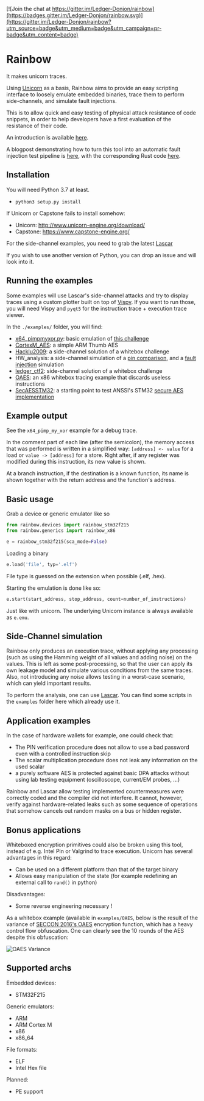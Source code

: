 [![Join the chat at https://gitter.im/Ledger-Donjon/rainbow](https://badges.gitter.im/Ledger-Donjon/rainbow.svg)](https://gitter.im/Ledger-Donjon/rainbow?utm_source=badge&utm_medium=badge&utm_campaign=pr-badge&utm_content=badge)

# Rainbow

It makes unicorn traces.

Using [Unicorn](http://www.unicorn-engine.org/) as a basis, Rainbow aims to provide an easy scripting interface to loosely emulate embedded binaries, trace them to perform side-channels, and simulate fault injections.

This is to allow quick and easy testing of physical attack resistance of code snippets, in order to help developers have a first evaluation of the resistance of their code.

An introduction is available [here](https://medium.com/ledger-on-security-and-blockchain/introducing-rainbow-donjons-side-channel-analysis-simulation-tool-2f23fa1f11b3).

A blogpost demonstrating how to turn this tool into an automatic fault injection test pipeline is [here](https://blog.ledger.com/fault-injection-simulation/), with the corresponding Rust code [here](https://github.com/Ledger-Donjon/fault_injection_checks_demo/).

## Installation

You will need Python 3.7 at least.

- `python3 setup.py install`

If Unicorn or Capstone fails to install somehow:
- Unicorn: http://www.unicorn-engine.org/download/
- Capstone: https://www.capstone-engine.org/

For the side-channel examples, you need to grab the latest [Lascar](https://github.com/Ledger-Donjon/lascar)

If you wish to use another version of Python, you can drop an issue and will look into it.

## Running the examples

Some examples will use Lascar's side-channel attacks and try to display traces using a custom plotter built on top of [Vispy](https://github.com/vispy/vispy). If you want to run those, you will need Vispy and `pyqt5` for the instruction trace + execution trace viewer.

In the `./examples/` folder, you will find:
- [x64_pimpmyxor.py](https://github.com/Ledger-Donjon/rainbow/blob/master/examples/pimp_my_xor/x64_pimpmyxor.py): basic emulation of [this challenge](https://github.com/GreHack/CTF-challs/tree/master/2018/Reverse/100%20-%20pimp_my_xor)
- [CortexM_AES](https://github.com/Ledger-Donjon/rainbow/blob/master/examples/CortexM_AES/cortexm_aes.py): a simple ARM Thumb AES
- [Hacklu2009](https://github.com/Ledger-Donjon/rainbow/blob/master/examples/hacklu2009/go.py): a side-channel solution of a whitebox challenge
- HW_analysis: a side-channel simulation of a [pin comparison](https://github.com/Ledger-Donjon/rainbow/blob/master/examples/HW_analysis/pin_compare.py), and a [fault injection](https://github.com/Ledger-Donjon/rainbow/blob/master/examples/HW_analysis/pin_fault.py) simulation
- [ledger_ctf2](https://github.com/Ledger-Donjon/rainbow/blob/master/examples/ledger_ctf2/ledger_ctf2.py): side-channel solution of a whitebox challenge
- [OAES](https://github.com/Ledger-Donjon/rainbow/blob/master/examples/OAES/OAES_x86.py): an x86 whitebox tracing example that discards useless instructions
- [SecAESSTM32](https://github.com/Ledger-Donjon/rainbow/blob/master/examples/SecAESSTM32/go.py): a starting point to test ANSSI's STM32 [secure AES implementation](https://github.com/ANSSI-FR/SecAESSTM32)

## Example output

See the `x64_pimp_my_xor` example for a debug trace.

In the comment part of each line (after the semicolon), the memory access that was performed is written in a simplified way: `[address] <- value` for a load or `value -> [address]` for a store. Right after, if any register was modified during this instruction, its new value is shown.

At a branch instruction, if the destination is a known function, its name is shown together with the return address and the function's address.

## Basic usage

Grab a device or generic emulator like so

```python
from rainbow.devices import rainbow_stm32f215
from rainbow.generics import rainbow_x86

e = rainbow_stm32f215(sca_mode=False)
```

Loading a binary

```python
e.load('file', typ='.elf')
```

File type is guessed on the extension when possible (.elf, .hex).

Starting the emulation is done like so:

```python
e.start(start_address, stop_address, count=number_of_instructions)
```

Just like with unicorn. The underlying Unicorn instance is always available as `e.emu`.

## Side-Channel simulation

Rainbow only produces an execution trace, without applying any processing (such as using the Hamming weight of all values and adding noise) on the values. This is left as some post-processing, so that the user can apply its own leakage model and simulate various conditions from the same traces.
Also, not introducing any noise allows testing in a worst-case scenario, which can yield important results.

To perform the analysis, one can use [Lascar](https://github.com/Ledger-Donjon/lascar). You can find some scripts in the `examples` folder here which already use it.

## Application examples

In the case of hardware wallets for example, one could check that:
- The PIN verification procedure does not allow to use a bad password even with a controlled instruction skip
- The scalar multiplication procedure does not leak any information on the used scalar
- a purely software AES is protected against basic DPA attacks
without using lab testing equipment (oscilloscope, current/EM probes, ...)

Rainbow and Lascar allow testing implemented countermeasures were correctly coded and the compiler did not interfere. It cannot, however, verify against hardware-related leaks such as some sequence of operations that somehow cancels out random masks on a bus or hidden register.

## Bonus applications

Whiteboxed encryption primitives could also be broken using this tool, instead of e.g. Intel Pin or Valgrind to trace execution. Unicorn has several advantages in this regard:

- Can be used on a different platform than that of the target binary
- Allows easy manipulation of the state (for example redefining an external call to `rand()` in python)

Disadvantages:

- Some reverse engineering necessary !

As a whitebox example (available in `examples/OAES`, below is the result of the variance of [SECCON 2016's OAES](https://github.com/SECCON/SECCON2016_online_CTF/tree/master/Binary/500_Obfuscated%20AES) encryption function, which has a heavy control flow obfuscation.
One can clearly see the 10 rounds of the AES despite this obfuscation:

![OAES Variance](./OAES_variance.jpg)


## Supported archs

Embedded devices:
- STM32F215

Generic emulators:
- ARM
- ARM Cortex M
- x86
- x86_64

File formats:
- ELF
- Intel Hex file

Planned:
- PE support
